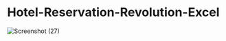 # Hotel-Reservation-Revolution-Excel
![Screenshot (27)](https://github.com/pijush4031/Hotel-Reservation-Revolution/assets/85018988/9f27ca34-0385-4c83-8474-8d14f24da9a1)
